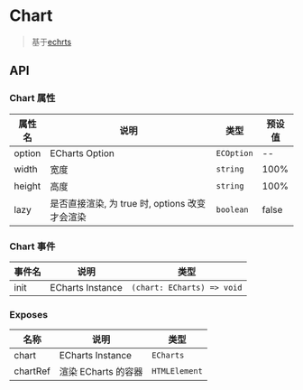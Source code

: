 # Chart

> 基于[echrts](https://echarts.apache.org/zh/index.html)

## API

### Chart 属性

| 属性名  | 说明                                           | 类型       | 预设值 |
| ------- | ---------------------------------------------- | ---------- | ------ |
| option  | ECharts Option                                | `ECOption` | --     |
| width   | 宽度                                           | `string`   | 100%   |
| height  | 高度                                           | `string`   | 100%   |
| lazy    | 是否直接渲染, 为 true 时, options 改变才会渲染 | `boolean`  | false  |

### Chart 事件

| 事件名 | 说明             | 类型                       |
| ------ | ---------------- | -------------------------- |
| init   | ECharts Instance | `(chart: ECharts) => void` |

### Exposes

| 名称     | 说明                | 类型          |
| -------- | ------------------- | ------------- |
| chart    | ECharts Instance    | `ECharts`     |
| chartRef | 渲染 ECharts 的容器 | `HTMLElement` |
